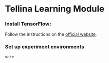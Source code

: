# Tellina Learning Module

### Install TensorFlow: 

Follow the instructions on the [official website](https://www.tensorflow.org/versions/r0.9/get_started/os_setup.html).

### Set up experiment environments
```
make
```
